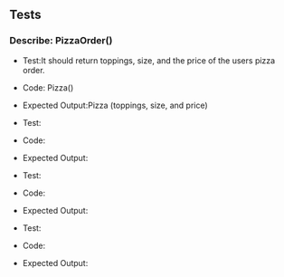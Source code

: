 ## Tests


### Describe: PizzaOrder()

* Test:It should return toppings, size, and the price of the users pizza order.
* Code: Pizza()
* Expected Output:Pizza (toppings, size, and price)

* Test:
* Code:
* Expected Output:

* Test:
* Code:
* Expected Output:

* Test:
* Code:
* Expected Output: